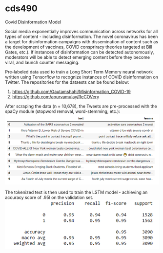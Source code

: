 # cds490
Covid Disinformation Model

Social media exponentially improves communication across networks for all types of content - including disinformation. The novel coronavirus has been a target for disinformation campaigns with dissemination of content such as the development of vaccines,
COVID conspriracy theories targeted at Bill Gates, etc.). If instances of disinformation can be detected autonomously, moderators will be able to detect emerging content before they become viral, and launch counter messaging.

Pre-labeled data used to train a Long Short Term Memory neural network written using Tensorflow to recognize instances of COVID disinformation on Twitter. The repositories for the dataests can be found below:
1. https://github.com/Gautamshahi/Misinformation_COVID-19
2. https://github.com/apurvamulay/ReCOVery

After scraping the data (n = 10,678), the Tweets are pre-processed with the spaCy module (stopword removal, word-stemming, etc.):
![lemma_data](./spacy_lemma.png)

The tokenized text is then used to train the LSTM model - achieving an accuracy score of .95l on the validation set.
![classification_matrix](./class_matrix.png)

